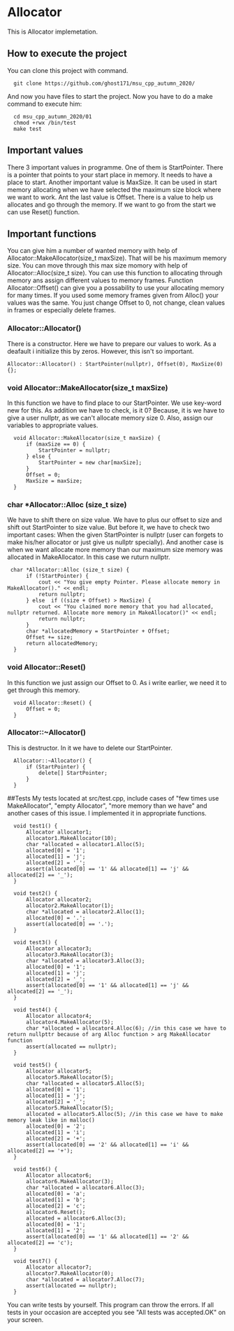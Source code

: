 # Allocator

This is Allocator implemetation. 
## How to execute the project
You can clone this project with command.
```
  git clone https://github.com/ghost171/msu_cpp_autumn_2020/
 ```
And now you have files to start  the project. Now you have to do a make command to execute him:
```
  cd msu_cpp_autumn_2020/01
  chmod +rwx /bin/test
  make test
```
 
## Important values
There 3 important values in programme. One of them is StartPointer. There is a pointer that points to your start place in memory. 
It needs to have a place to start. 
Another important value is MaxSize. It can be used in start memory allocating when we have selected the maximum size block where we want to work.
Ant the last value is Offset. There is a value to help us allocates and go through the memory. If we want to go from the start we can use Reset() function.

## Important functions

You can give him a number of wanted memory with help of Allocator::MakeAllocator(size_t maxSize). That will be his maximum memory size.
You can move through this max size momory with help of Allocator::Alloc(size_t size). You can use this function to allocating through memory ans assign different values to memory frames.
Function Allocator::Offset() can give you a possability to use your allocating memory for many times.
If you used some memory frames given from Alloc() your values was the same. You just change Offset to 0, not change, clean values in frames or especially delete frames.

### Allocator::Allocator()
There is a constructor. Here we have to prepare our values to work. As a deafault i initialize this  by zeros. However, this isn't so important.

  ```Allocator::Allocator() : StartPointer(nullptr), Offset(0), MaxSize(0) {}; ```

### void Allocator::MakeAllocator(size_t maxSize)
In this function we have to find place to our StartPointer. We use key-word new for this. 
As addition we have to check, is it 0? Because, it is we have to give a user nullptr, as we can't allocate memory size 0.
Also, assign our variables to appropriate values.
```
  void Allocator::MakeAllocator(size_t maxSize) {
      if (maxSize == 0) {
          StartPointer = nullptr;
      } else {
          StartPointer = new char[maxSize];
      }
      Offset = 0;
      MaxSize = maxSize;
  }
```
### char *Allocator::Alloc (size_t size)
We have to shift there on size value. We have to plus our offset to size and shift out StartPointer to size value.
But before it, we have to check two important cases: When the given StartPointer is nullptr (user can forgets to make his/her allocator or just give us nullptr specially).
And another case is when we want allocate more memory than our maximum size memory was allocated in MakeAllocator. In this case we ruturn nullptr.
```
 char *Allocator::Alloc (size_t size) {
      if (!StartPointer) {
          cout << "You give empty Pointer. Please allocate memory in MakeAllocator()." << endl;
          return nullptr;
      } else  if ((size + Offset) > MaxSize) {
          cout << "You claimed more memory that you had allocated, nullptr returned. Allocate more memory in MakeAllocator()" << endl;
          return nullptr;
      }
      char *allocatedMemory = StartPointer + Offset;
      Offset += size;
      return allocatedMemory;
  }
```
### void Allocator::Reset() 

In this function we just assign our Offset to 0. As i write earlier, we need it to get through this memory. 
```
  void Allocator::Reset() {
      Offset = 0;
  }
```
### Allocator::~Allocator() 
This is destructor. In it we have to delete our StartPointer.
```
  Allocator::~Allocator() {
      if (StartPointer) {
          delete[] StartPointer;
      }
  }
```
##Tests
My tests located at src/test.cpp, include cases of "few times use MakeAllocator", "empty Allocator", "more memory than we have" and another cases of this issue. 
I implemented it in appropriate functions.
```
  void test1() {
      Allocator allocator1;
      allocator1.MakeAllocator(10);
      char *allocated = allocator1.Alloc(5);
      allocated[0] = '1';
      allocated[1] = 'j';
      allocated[2] = '_';
      assert(allocated[0] == '1' && allocated[1] == 'j' && allocated[2] == '_');
  }

  void test2() {
      Allocator allocator2;
      allocator2.MakeAllocator(1);
      char *allocated = allocator2.Alloc(1);
      allocated[0] = '.';
      assert(allocated[0] == '.');
  }

  void test3() {
      Allocator allocator3;
      allocator3.MakeAllocator(3);
      char *allocated = allocator3.Alloc(3);
      allocated[0] = '1';
      allocated[1] = 'j';
      allocated[2] = '_';
      assert(allocated[0] == '1' && allocated[1] == 'j' && allocated[2] == '_');
  }

  void test4() {
      Allocator allocator4;
      allocator4.MakeAllocator(5);
      char *allocated = allocator4.Alloc(6); //in this case we have to return nullpttr because of arg Alloc function > arg MakeAllocator function
      assert(allocated == nullptr);
  } 

  void test5() {
      Allocator allocator5;
      allocator5.MakeAllocator(5);
      char *allocated = allocator5.Alloc(5);
      allocated[0] = '1';
      allocated[1] = 'j';
      allocated[2] = '_';
      allocator5.MakeAllocator(5);
      allocated = allocator5.Alloc(5); //in this case we have to make memory leak like in malloc()
      allocated[0] = '2';
      allocated[1] = 'i';
      allocated[2] = '+';
      assert(allocated[0] == '2' && allocated[1] == 'i' && allocated[2] == '+');
  }

  void test6() {
      Allocator allocator6;
      allocator6.MakeAllocator(3);
      char *allocated = allocator6.Alloc(3);
      allocated[0] = 'a';
      allocated[1] = 'b';
      allocated[2] = 'c';
      allocator6.Reset();
      allocated = allocator6.Alloc(3); 
      allocated[0] = '1';
      allocated[1] = '2';
      assert(allocated[0] == '1' && allocated[1] == '2' && allocated[2] == 'c');
  }

  void test7() {
      Allocator allocator7;
      allocator7.MakeAllocator(0);
      char *allocated = allocator7.Alloc(7);
      assert(allocated == nullptr);
  }
```
You can write tests by yourself. This program can throw the errors. If all tests in your occasion are accepted you see "All tests was accepted.OK" on your screen.
  

